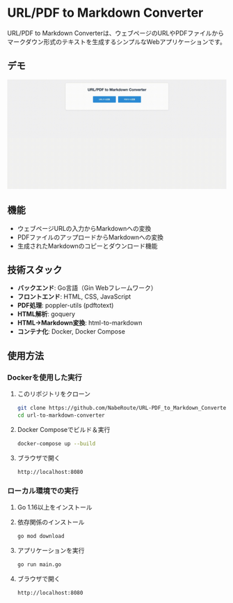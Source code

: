 # URL/PDF to Markdown Converter

URL/PDF to Markdown Converterは、ウェブページのURLやPDFファイルからマークダウン形式のテキストを生成するシンプルなWebアプリケーションです。

## デモ

![デモ](demo/demo_.gif)

## 機能

- ウェブページURLの入力からMarkdownへの変換
- PDFファイルのアップロードからMarkdownへの変換
- 生成されたMarkdownのコピーとダウンロード機能


## 技術スタック

- **バックエンド**: Go言語（Gin Webフレームワーク）
- **フロントエンド**: HTML, CSS, JavaScript
- **PDF処理**: poppler-utils (pdftotext)
- **HTML解析**: goquery
- **HTML→Markdown変換**: html-to-markdown
- **コンテナ化**: Docker, Docker Compose

## 使用方法

### Dockerを使用した実行

1. このリポジトリをクローン
   ```bash
   git clone https://github.com/NabeRoute/URL-PDF_to_Markdown_Converter.git
   cd url-to-markdown-converter
   ```

2. Docker Composeでビルド＆実行
   ```bash
   docker-compose up --build
   ```

3. ブラウザで開く
   ```
   http://localhost:8080
   ```

### ローカル環境での実行

1. Go 1.16以上をインストール

2. 依存関係のインストール
   ```bash
   go mod download
   ```

3. アプリケーションを実行
   ```bash
   go run main.go
   ```

4. ブラウザで開く
   ```
   http://localhost:8080

   ```







